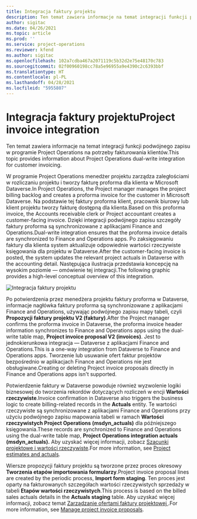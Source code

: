 ```yaml
---
title: Integracja faktury projektu
description: Ten temat zawiera informacje na temat integracji funkcji podwójnego zapisu w programie Project Operations na potrzeby fakturowania klientów.
author: sigitac
ms.date: 04/26/2021
ms.topic: article
ms.prod: ''
ms.service: project-operations
ms.reviewer: kfend
ms.author: sigitac
ms.openlocfilehash: 102a7cdba467a2071119c5b32d2e75e48170c783
ms.sourcegitcommit: 02f00960198cc78a5e96955a9e4390c2c6393bbf
ms.translationtype: HT
ms.contentlocale: pl-PL
ms.lasthandoff: 04/28/2021
ms.locfileid: "5955807"
---
```

# <a name="project-invoice-integration"></a><span data-ttu-id="20726-103">Integracja faktury projektu</span><span class="sxs-lookup"><span data-stu-id="20726-103">Project invoice integration</span></span>

<span data-ttu-id="20726-104">Ten temat zawiera informacje na temat integracji funkcji podwójnego zapisu w programie Project Operations na potrzeby fakturowania klientów.</span><span class="sxs-lookup"><span data-stu-id="20726-104">This topic provides information about Project Operations dual-write integration for customer invoicing.</span></span>

<span data-ttu-id="20726-105">W programie Project Operations menedżer projektu zarządza zaległościami w rozliczaniu projektu i tworzy fakturę proforma dla klienta w Microsoft Dataverse.</span><span class="sxs-lookup"><span data-stu-id="20726-105">In Project Operations, the Project manager manages the project billing backlog and creates a proforma invoice for the customer in Microsoft Dataverse.</span></span> <span data-ttu-id="20726-106">Na podstawie tej faktury proforma klient, pracownik biurowy lub klient projektu tworzy fakturę dostępną dla klienta.</span><span class="sxs-lookup"><span data-stu-id="20726-106">Based on this proforma invoice, the Accounts receivable clerk or Project accountant creates a customer-facing invoice.</span></span> <span data-ttu-id="20726-107">Dzięki integracji podwójnego zapisu szczegóły faktury proforma są synchronizowane z aplikacjami Finance and Operations.</span><span class="sxs-lookup"><span data-stu-id="20726-107">Dual-write integration ensures that the proforma invoice details are synchronized to Finance and Operations apps.</span></span> <span data-ttu-id="20726-108">Po zaksięgowaniu faktury dla klienta system aktualizuje odpowiednie wartości rzeczywiste księgowania dla projektu w Dataverse.</span><span class="sxs-lookup"><span data-stu-id="20726-108">After the customer-facing invoice is posted, the system updates the relevant project actuals in Dataverse with the accounting detail.</span></span> <span data-ttu-id="20726-109">Następująca ilustracja przedstawia koncepcję na wysokim poziomie — omówienie tej integracji.</span><span class="sxs-lookup"><span data-stu-id="20726-109">The following graphic provides a high-level conceptual overview of this integration.</span></span>

   ![Integracja faktury projektu](./media/DW5Invoicing.png)

<span data-ttu-id="20726-111">Po potwierdzenia przez menedżera projektu faktury proforma w Dataverse, informacje nagłówka faktury proforma są synchronizowane z aplikacjami Finance and Operations, używając podwójnego zapisu mapy tabeli, czyli **Propozycji faktury projektu V2 (faktury)**.</span><span class="sxs-lookup"><span data-stu-id="20726-111">After the Project manager confirms the proforma invoice in Dataverse, the proforma invoice header information synchronizes to Finance and Operations apps using the dual-write table map, **Project invoice proposal V2 (invoices)**.</span></span> <span data-ttu-id="20726-112">Jest to jednokierunkowa integracja — Dataverse z aplikacjami Finance and Operations.</span><span class="sxs-lookup"><span data-stu-id="20726-112">This is a one-way integration from Dataverse to Finance and Operations apps.</span></span> <span data-ttu-id="20726-113">Tworzenie lub usuwanie ofert faktur projektów bezpośrednio w aplikacjach Finance and Operations nie jest obsługiwane.</span><span class="sxs-lookup"><span data-stu-id="20726-113">Creating or deleting Project invoice proposals directly in Finance and Operations apps isn't supported.</span></span>

<span data-ttu-id="20726-114">Potwierdzenie faktury w Dataverse powoduje również wyzwolenie logiki biznesowej do tworzenia rekordów dotyczących rozliczeń w encji **Wartości rzeczywiste**.</span><span class="sxs-lookup"><span data-stu-id="20726-114">Invoice confirmation in Dataverse also triggers the business logic to create billing-related records in the **Actuals** entity.</span></span> <span data-ttu-id="20726-115">Te wartości rzeczywiste są synchronizowane z aplikacjami Finance and Operations przy użyciu podwójnego zapisu mapowania tabeli w ramach **Wartości rzeczywistych Project Operations (msdyn\_actuals)** dla późniejszego księgowania.</span><span class="sxs-lookup"><span data-stu-id="20726-115">These records are synchronized to Finance and Operations using the dual-write table map, **Project Operations integration actuals (msdyn\_actuals).**</span></span> <span data-ttu-id="20726-116">Aby uzyskać więcej informacji, zobacz [Szacunki projektowe i wartości rzeczywiste](resource-dual-write-estimates-actuals.md).</span><span class="sxs-lookup"><span data-stu-id="20726-116">For more information, see [Project estimates and actuals](resource-dual-write-estimates-actuals.md).</span></span> 

<span data-ttu-id="20726-117">Wiersze propozycji faktury projektu są tworzone przez proces okresowy **Tworzenia etapów importowania formularzy**.</span><span class="sxs-lookup"><span data-stu-id="20726-117">Project invoice proposal lines are created by the periodic process, **Import form staging**.</span></span> <span data-ttu-id="20726-118">Ten proces jest oparty na fakturowanych szczegółach wartości rzeczywistych sprzedaży w tabeli **Etapów wartości rzeczywistych**.</span><span class="sxs-lookup"><span data-stu-id="20726-118">This process is based on the billed sales actuals details in the **Actuals staging** table.</span></span> <span data-ttu-id="20726-119">Aby uzyskać więcej informacji, zobacz temat [Zarządzanie ofertami faktury projektowej ](../invoicing/format-update-project-invoice-proposals.md#create-project-invoice-proposals).</span><span class="sxs-lookup"><span data-stu-id="20726-119">For more information, see [Manage project invoice proposals](../invoicing/format-update-project-invoice-proposals.md#create-project-invoice-proposals).</span></span> 
